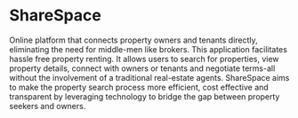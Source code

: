 # ShareSpace
Online platform that connects property owners and tenants directly, eliminating the need for middle-men like brokers. This application facilitates hassle free property renting.
It allows users to search for properties, view property details, connect with owners or tenants and negotiate terms-all without the involvement of a traditional real-estate agents.
ShareSpace aims to make the property search process more efficient, cost effective and transparent by leveraging technology to bridge the gap between property seekers and owners.
